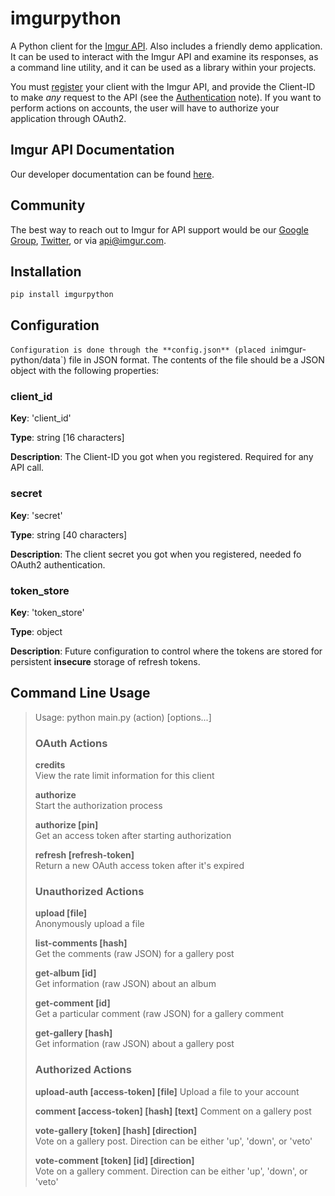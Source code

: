 imgurpython
===========

A Python client for the [Imgur API](http://api.imgur.com/). Also includes a friendly demo application. It can be used to
interact with the Imgur API and examine its responses, as a command line utility, and it can be used as a library
within your projects.

You must [register](http://api.imgur.com/oauth2/addclient) your client with the Imgur API, and provide the Client-ID to
make *any* request to the API (see the [Authentication](https://api.imgur.com/#authentication) note). If you want to
perform actions on accounts, the user will have to authorize your application through OAuth2.

Imgur API Documentation
-----------------------

Our developer documentation can be found [here](https://api.imgur.com/).

Community
---------

The best way to reach out to Imgur for API support would be our
[Google Group](https://groups.google.com/forum/#!forum/imgur), [Twitter](https://twitter.com/imgurapi), or via
 api@imgur.com.

Installation
------------

    pip install imgurpython

Configuration
-------------
`
Configuration is done through the **config.json** (placed in `imgur-python/data`) file in JSON format. The contents of the file should be a JSON
object with the following properties:

### client_id

**Key**: 'client_id'

**Type**: string [16 characters]

**Description**: The Client-ID you got when you registered. Required for any API call.

### secret

**Key**: 'secret'

**Type**: string [40 characters]

**Description**: The client secret you got when you registered, needed fo OAuth2 authentication.

### token_store

**Key**: 'token_store'

**Type**: object

**Description**: Future configuration to control where the tokens are stored for persistent **insecure** storage of refresh tokens.

Command Line Usage
------------------

> Usage:  python main.py (action) [options...]
>
> ### OAuth Actions
> 
> **credits**                                   
> View the rate limit information for this client
>
> **authorize**                                 
> Start the authorization process
>
> **authorize [pin]**                           
> Get an access token after starting authorization
>
> **refresh [refresh-token]**                   
> Return a new OAuth access token after it's expired
>
> ### Unauthorized Actions
> 
> **upload [file]**                             
> Anonymously upload a file
>
> **list-comments [hash]**                      
> Get the comments (raw JSON) for a gallery post
>
> **get-album [id]**                            
> Get information (raw JSON) about an album
>
> **get-comment [id]**                          
> Get a particular comment (raw JSON) for a gallery comment
>
> **get-gallery [hash]**                        
> Get information (raw JSON) about a gallery post
> 
> ### Authorized Actions
> 
> **upload-auth [access-token] [file]**
> Upload a file to your account
>
> **comment [access-token] [hash] [text]**
> Comment on a gallery post
>
> **vote-gallery [token] [hash] [direction]**   
> Vote on a gallery post. Direction can be either 'up', 'down', or 'veto'
>
> **vote-comment [token] [id] [direction]**     
> Vote on a gallery comment. Direction can be either 'up', 'down', or 'veto'